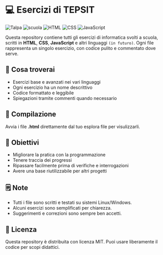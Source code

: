 # 💻 Esercizi di TEPSIT

![Talpa](https://img.shields.io/badge/Talpa-🐾%20online-green)
![scuola](https://img.shields.io/badge/scuola-IIS%20F.Corni-red)
![HTML](https://img.shields.io/badge/language-HTML-blue?logo=htmllogoColor=white)
![CSS](https://img.shields.io/badge/language-CSS-3776AB?logo=css&logoColor=white)
![JavaScript](https://img.shields.io/badge/language-JavaScript-007396?logo=javascript&logoColor=white)

Questa repository contiene tutti gli esercizi di informatica svolti a scuola, scritti in **HTML**, **CSS**, **JavaScript** e altri linguaggi `(in futuro)`. Ogni file rappresenta un singolo esercizio, con codice pulito e commentato dove serve.

## 🧠 Cosa troverai

- Esercizi base e avanzati nei vari linguaggi
- Ogni esercizio ha un nome descrittivo
- Codice formattato e leggibile
- Spiegazioni tramite commenti quando necessario

## 🚀 Compilazione

Avvia i file **.html** direttamente dal tuo esplora file per visulizzarli.

## 📌 Obiettivi

- Migliorare la pratica con la programmazione
- Tenere traccia dei progressi
- Ripassare facilmente prima di verifiche e interrogazioni
- Avere una base riutilizzabile per altri progetti

## 🗒️ Note

- Tutti i file sono scritti e testati su sistemi Linux/Windows.
- Alcuni esercizi sono semplificati per chiarezza.
- Suggerimenti e correzioni sono sempre ben accetti.

## 📎 Licenza

Questa repository è distribuita con licenza MIT. Puoi usare liberamente il codice per scopi didattici.
